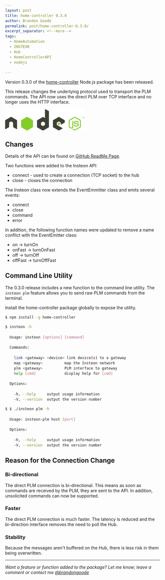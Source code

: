 ```yaml
---
layout: post
title: home-controller 0.3.0
author: Brandon Goode
permalink: post/home-controller-0.3.0/
excerpt_separator: <!--more-->
tags:
  - HomeAutomation
  - INSTEON
  - Hub
  - HomeControllerAPI
  - nodejs

---
```


Version 0.3.0 of the [home-controller](https://github.com/automategreen/home-controller) Node.js package has been released.

This release changes the underlying protocol used to transport the PLM commands.  The API now uses the direct PLM over TCP interface and no longer uses the HTTP interface.

![Node.js](/assets/posts/nodejs.png)

<!--more-->

## Changes

Details of the API can be found on [GitHub ReadMe Page](https://github.com/automategreen/home-controller).

Two functions were added to the Insteon API:

- connect - used to create a connection (TCP socket) to the hub
- close - closes the connection

The Insteon class now extends the EventEmmitter class and emits several events:

- connect
- close
- command
- error

In addition, the following function names were updated to remove a name conflict with the EventEmitter class:

- on -> turnOn
- onFast -> turnOnFast
- off -> turnOff
- offFast -> turnOffFast

## Command Line Utility

The 0.3.0 release includes a new function to the command line utility.  The `insteon plm` feature allows you to send raw PLM commands from the terminal.

Install the home-controller package globally to expose the utility.

```sh
$ npm install -g home-controller
```

```sh
$ insteon -h

  Usage: insteon [options] [command]

  Commands:

    link <gateway> <device> link device(s) to a gateway
    map <gateway>          map the Insteon network
    plm <gateway>          PLM interface to gateway
    help [cmd]             display help for [cmd]

  Options:

    -h, --help     output usage information
    -V, --version  output the version number
```

```sh
$ $ ./insteon plm -h

  Usage: insteon-plm host [port]

  Options:

    -h, --help     output usage information
    -V, --version  output the version number
```

## Reason for the Connection Change

### Bi-directional

The direct PLM connection is bi-directional.  This means as soon as commands are received by the PLM, they are sent to the API. In addition, unsolicited commands can now be supported.

### Faster

The direct PLM connection is much faster.  The latency is reduced and the bi-direction interface removes the need to poll the Hub.

### Stability

Because the messages aren't buffered on the Hub, there is less risk in them being overwritten.

<hr>

*Want a feature or function added to the package?  Let me know; leave a comment or contact me [@brandongoode](https://twitter.com/brandongoode)*
